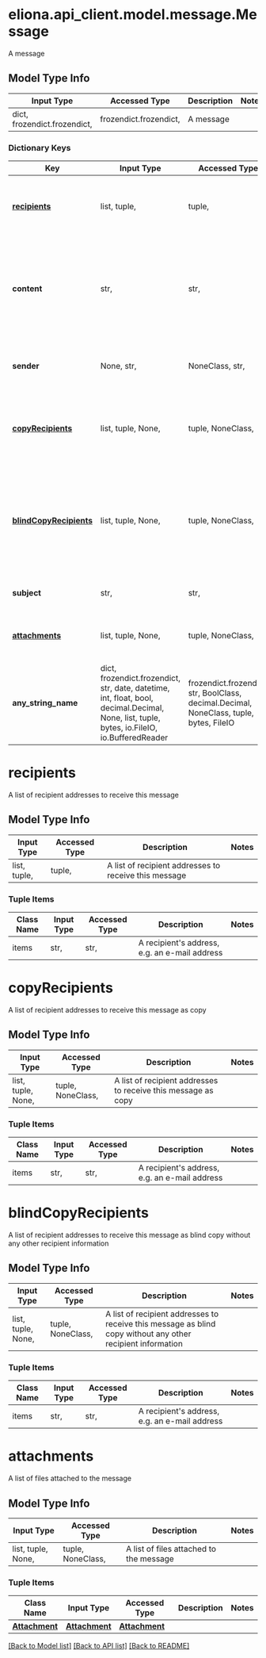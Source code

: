 # eliona.api_client.model.message.Message

A message

## Model Type Info
Input Type | Accessed Type | Description | Notes
------------ | ------------- | ------------- | -------------
dict, frozendict.frozendict,  | frozendict.frozendict,  | A message | 

### Dictionary Keys
Key | Input Type | Accessed Type | Description | Notes
------------ | ------------- | ------------- | ------------- | -------------
**[recipients](#recipients)** | list, tuple,  | tuple,  | A list of recipient addresses to receive this message | 
**content** | str,  | str,  | The content of the message. If template is used, the content is embedded in the template. | 
**sender** | None, str,  | NoneClass, str,  | Address of the sender, e.g. an e-mail address | [optional] 
**[copyRecipients](#copyRecipients)** | list, tuple, None,  | tuple, NoneClass,  | A list of recipient addresses to receive this message as copy | [optional] 
**[blindCopyRecipients](#blindCopyRecipients)** | list, tuple, None,  | tuple, NoneClass,  | A list of recipient addresses to receive this message as blind copy without any other recipient information | [optional] 
**subject** | str,  | str,  | The subject for this message | [optional] 
**[attachments](#attachments)** | list, tuple, None,  | tuple, NoneClass,  | A list of files attached to the message | [optional] 
**any_string_name** | dict, frozendict.frozendict, str, date, datetime, int, float, bool, decimal.Decimal, None, list, tuple, bytes, io.FileIO, io.BufferedReader | frozendict.frozendict, str, BoolClass, decimal.Decimal, NoneClass, tuple, bytes, FileIO | any string name can be used but the value must be the correct type | [optional]

# recipients

A list of recipient addresses to receive this message

## Model Type Info
Input Type | Accessed Type | Description | Notes
------------ | ------------- | ------------- | -------------
list, tuple,  | tuple,  | A list of recipient addresses to receive this message | 

### Tuple Items
Class Name | Input Type | Accessed Type | Description | Notes
------------- | ------------- | ------------- | ------------- | -------------
items | str,  | str,  | A recipient&#x27;s address, e.g. an e-mail address | 

# copyRecipients

A list of recipient addresses to receive this message as copy

## Model Type Info
Input Type | Accessed Type | Description | Notes
------------ | ------------- | ------------- | -------------
list, tuple, None,  | tuple, NoneClass,  | A list of recipient addresses to receive this message as copy | 

### Tuple Items
Class Name | Input Type | Accessed Type | Description | Notes
------------- | ------------- | ------------- | ------------- | -------------
items | str,  | str,  | A recipient&#x27;s address, e.g. an e-mail address | 

# blindCopyRecipients

A list of recipient addresses to receive this message as blind copy without any other recipient information

## Model Type Info
Input Type | Accessed Type | Description | Notes
------------ | ------------- | ------------- | -------------
list, tuple, None,  | tuple, NoneClass,  | A list of recipient addresses to receive this message as blind copy without any other recipient information | 

### Tuple Items
Class Name | Input Type | Accessed Type | Description | Notes
------------- | ------------- | ------------- | ------------- | -------------
items | str,  | str,  | A recipient&#x27;s address, e.g. an e-mail address | 

# attachments

A list of files attached to the message

## Model Type Info
Input Type | Accessed Type | Description | Notes
------------ | ------------- | ------------- | -------------
list, tuple, None,  | tuple, NoneClass,  | A list of files attached to the message | 

### Tuple Items
Class Name | Input Type | Accessed Type | Description | Notes
------------- | ------------- | ------------- | ------------- | -------------
[**Attachment**](Attachment.md) | [**Attachment**](Attachment.md) | [**Attachment**](Attachment.md) |  | 

[[Back to Model list]](../../README.md#documentation-for-models) [[Back to API list]](../../README.md#documentation-for-api-endpoints) [[Back to README]](../../README.md)


